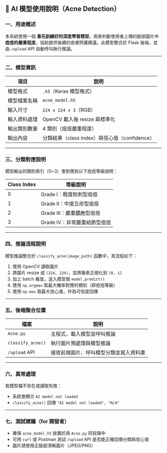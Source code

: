 ## 📌 AI 模型使用說明（Acne Detection）

### 一、用途概述

本系統使用一個 **事先訓練好的深度學習模型**，用來判斷使用者上傳的臉部圖片中**痘痘的嚴重程度**，協助提供後續的皮膚照護建議。此模型整合於 Flask 後端，並由 `/upload` API 自動呼叫執行推論。

---

### 二、模型資訊

| 項目     | 說明                                |
| ------ | --------------------------------- |
| 模型格式   | `.h5`（Keras 模型格式）                 |
| 模型檔案名稱 | `acne_model.h5`                   |
| 輸入尺寸   | `224 x 224 x 3`（RGB）              |
| 輸入資料處理 | OpenCV 載入後 resize 與標準化            |
| 輸出類別數量 | 4 類別（痘痘嚴重程度）                      |
| 輸出內容   | 分類結果（class index）與信心值（confidence） |

---

### 三、分類對應說明

模型輸出的類別索引（0\~3）會對應到以下痘痘等級說明：

| Class Index | 等級說明               |
| ----------- | ------------------ |
| 0           | Grade I：輕度粉刺型痘痘    |
| 1           | Grade II：中度丘疹型痘痘   |
| 2           | Grade III：嚴重膿皰型痘痘  |
| 3           | Grade IV：非常嚴重結節型痘痘 |

---

### 四、推論流程說明

模型推論整合於 `classify_acne(image_path)` 函數中，其流程如下：

1. 使用 OpenCV 讀取圖片
2. 將圖片 resize 成 `(224, 224)`，並將像素正規化到 `[0, 1]`
3. 加上 batch 維度，送入模型做 `model.predict()`
4. 使用 `np.argmax` 取最大機率對應的類別（即痘痘等級）
5. 使用 `np.max` 取最大信心值，作為可信度回傳

---

### 五、後端整合位置

| 檔案                | 說明                  |
| ----------------- | ------------------- |
| `Acne.py`          | 主程式，載入模型並呼叫推論       |
| `classify_acne()` | 執行圖片預處理與模型推論        |
| `/upload` API     | 接收前端圖片、呼叫模型分類並寫入資料庫 |

---

### 六、異常處理

若模型檔不存在或讀取失敗：

* 系統會顯示 `AI model not loaded`
* `classify_acne()` 回傳 `"AI model not loaded", "N/A"`

---

### 七、測試建議（for 開發者）

* 確保 `acne_model.h5` 放置於與 `Acne.py` 同目錄中
* 可用 `curl` 或 Postman 測試 `/upload` API 是否能正確回傳分類與信心值
* 圖片請使用正臉部清晰圖片（JPEG/PNG）

